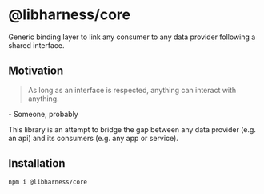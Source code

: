 # @libharness/core

Generic binding layer to link any consumer to any data provider following a shared interface.

## Motivation

> As long as an interface is respected, anything can interact with anything.

\- Someone, probably

This library is an attempt to bridge the gap between any data provider (e.g. an api) and its consumers (e.g. any app or service).

## Installation

```sh
npm i @libharness/core
```
